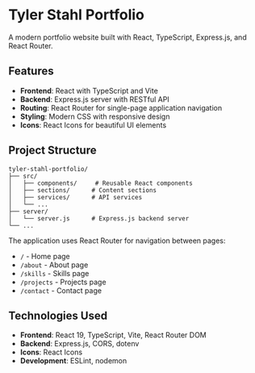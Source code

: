 # Tyler Stahl Portfolio

A modern portfolio website built with React, TypeScript, Express.js, and React Router.

## Features

- **Frontend**: React with TypeScript and Vite
- **Backend**: Express.js server with RESTful API
- **Routing**: React Router for single-page application navigation
- **Styling**: Modern CSS with responsive design
- **Icons**: React Icons for beautiful UI elements

## Project Structure

```
tyler-stahl-portfolio/
├── src/
│   ├── components/     # Reusable React components
│   ├── sections/      # Content sections
│   ├── services/      # API services
│   └── ...
├── server/
│   └── server.js      # Express.js backend server
└── ...
```

The application uses React Router for navigation between pages:
- `/` - Home page
- `/about` - About page
- `/skills` - Skills page
- `/projects` - Projects page
- `/contact` - Contact page

## Technologies Used

- **Frontend**: React 19, TypeScript, Vite, React Router DOM
- **Backend**: Express.js, CORS, dotenv
- **Icons**: React Icons
- **Development**: ESLint, nodemon
